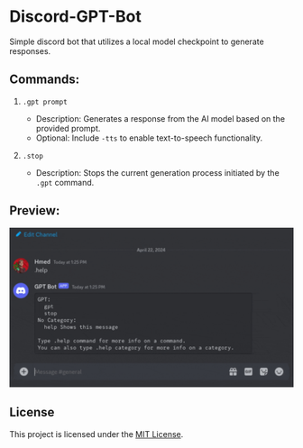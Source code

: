 # Discord-GPT-Bot
Simple discord bot that utilizes a local model checkpoint to generate responses.

## Commands:

1) `.gpt prompt`
   - Description: Generates a response from the AI model based on the provided prompt.
   - Optional: Include `-tts` to enable text-to-speech functionality.

2) `.stop`
   - Description: Stops the current generation process initiated by the `.gpt` command.

## Preview:

![Preview Gif](preview.gif)

## License

This project is licensed under the [MIT License](LICENSE).
